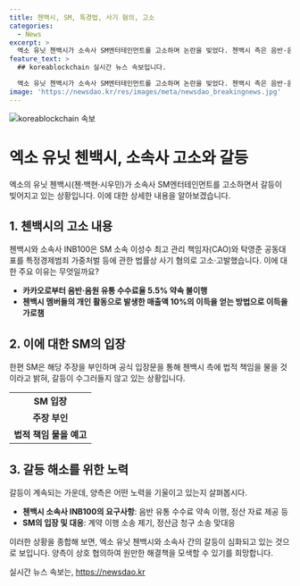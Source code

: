```yaml
---
title: 첸백시, SM, 특경법, 사기 혐의, 고소
categories:
  - News
excerpt: >
  엑소 유닛 첸백시가 소속사 SM엔터테인먼트를 고소하며 논란을 빚었다. 첸백시 측은 음반·음원 유통 수수료율 약속을 어기고 매출액 10% 이득을 빼앗겼다고 주장하며 법적 대응을 이끌고 있다. SM은 전속계약 유효성을 강조하며 첸백시 측에 법적 책임을 물을 것이라 밝혔다. 양측은 상대방에 대한 소송을 제기하고 상대방의 소송에 대응하는 등 갈등과 법적 공방이 계속되고 있다.
feature_text: >
  ## koreablockchain 실시간 뉴스 속보입니다.

  엑소 유닛 첸백시가 소속사 SM엔터테인먼트를 고소하며 논란을 빚었다. 첸백시 측은 음반·음원 유통 수수료율 약속을 어기고 매출액 10% 이득을 빼앗겼다고 주장하며 법적 대응을 이끌고 있다. SM은 전속계약 유효성을 강조하며 첸백시 측에 법적 책임을 물을 것이라 밝혔다. 양측은 상대방에 대한 소송을 제기하고 상대방의 소송에 대응하는 등 갈등과 법적 공방이 계속되고 있다.
image: 'https://newsdao.kr/res/images/meta/newsdao_breakingnews.jpg'
---
```


<p><img src="https://newsdao.kr/res/images/meta/newsdao_breakingnews.jpg" alt="koreablockchain 속보" /></p>

<h1>엑소 유닛 첸백시, 소속사 고소와 갈등</h1>

<p data-ke-size="size16">엑소의 유닛 첸백시(첸·백현·시우민)가 소속사 SM엔터테인먼트를 고소하면서 갈등이 빚어지고 있는 상황입니다. 이에 대한 상세한 내용을 알아보겠습니다.</p>

<h2 data-ke-size="size26">1. 첸백시의 고소 내용</h2>

<p data-ke-size="size16">첸백시와 소속사 INB100은 SM 소속 이성수 최고 관리 책임자(CAO)와 탁영준 공동대표를 특정경제범죄 가중처벌 등에 관한 법률상 사기 혐의로 고소·고발했습니다. 이에 대한 주요 이유는 무엇일까요?</p>

<ul>
    <li><b>카카오로부터 음반·음원 유통 수수료율 5.5% 약속 불이행</b></li>
    <li><b>첸백시 멤버들의 개인 활동으로 발생한 매출액 10%의 이득을 얻는 방법으로 이득을 가로챔</b></li>
</ul>

<h2 data-ke-size="size26">2. 이에 대한 SM의 입장</h2>

<p data-ke-size="size16">한편 SM은 해당 주장을 부인하며 공식 입장문을 통해 첸백시 측에 법적 책임을 물을 것이라고 밝혀, 갈등이 수그러들지 않고 있는 상황입니다.</p>

<table>
    <tr>
        <td style="text-align: center; height: 17px;"><b>SM 입장</b></td>
    </tr>
    <tr>
        <td style="text-align: center; height: 17px;"><b>주장 부인</b></td>
    </tr>
    <tr>
        <td style="text-align: center; height: 17px;"><b>법적 책임 물을 예고</b></td>
    </tr>
</table>

<h2 data-ke-size="size26">3. 갈등 해소를 위한 노력</h2>

<p data-ke-size="size16">갈등이 계속되는 가운데, 양측은 어떤 노력을 기울이고 있는지 살펴봅시다.</p>

<ul>
    <li><b>첸백시 소속사 INB100의 요구사항</b>: 음반 유통 수수료 약속 이행, 정산 자료 제공 등</li>
    <li><b>SM의 입장 및 대응</b>: 계약 이행 소송 제기, 정산금 청구 소송 맞대응</li>
</ul>

<p data-ke-size="size16">이러한 상황을 종합해 보면, 엑소 유닛 첸백시와 소속사 간의 갈등이 심화되고 있는 것으로 보입니다. 양측이 상호 협의하여 원만한 해결책을 모색할 수 있기를 희망합니다.</p>
실시간 뉴스 속보는, <a href="https://newsdao.kr" rel="dofollow">https://newsdao.kr</a>


